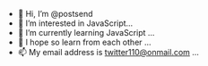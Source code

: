 - 👋 Hi, I’m @postsend
- 👀 I’m interested in JavaScript...
- 🌱 I’m currently learning JavaScript ...
- 💞️ I hope so learn from each other ...
- 📫 My email address is twitter110@onmail.com ...

<!---
postsend/postsend is a ✨ special ✨ repository because its `README.md` (this file) appears on your GitHub profile.
You can click the Preview link to take a look at your changes.
--->
